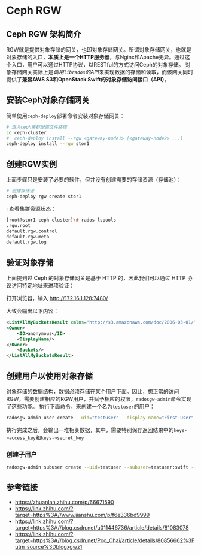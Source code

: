 # Ceph RGW    



## Ceph RGW 架构简介

  RGW就是提供对象存储的网关，也即对象存储网关。所谓对象存储网关，也就是对象存储的入口，**本质上是一个HTTP服务器**，与Nginx和Apache无异。通过这个入口，用户可以通过HTTP协议，以RESTful的方式访问Ceph的对象存储。 对象存储网关实际上是*调用`librados`的API*来实现数据的存储和读取，而该网关同时提供了**兼容AWS S3和OpenStack Swift的对象存储访问接口（API）**。

## 安装Ceph对象存储网关

简单使用`ceph-deploy`部署命令安装对象存储网关：

```bash
# 进入ceph集群配置文件路径
cd ceph-cluster
#  ceph-deploy install --rgw <gateway-node1> [<gateway-node2> ...]
ceph-deploy install --rgw stor1
```

## 创建RGW实例

上面步骤只是安装了必要的软件，但并没有创建需要的存储资源（存储池）：

```bash
# 创建存储池
ceph-deploy rgw create stor1
```

:information_source: 查看集群资源状态：

```bash
[root@stor1 ceph-cluster]\# rados lspools
.rgw.root
default.rgw.control
default.rgw.meta
default.rgw.log
```

## 验证对象存储

上面提到过 Ceph 的对象存储网关是基于 HTTP 的，因此我们可以通过 HTTP 协议访问特定地址来进项验证：

打开浏览器，输入 http://172.16.1.128:7480/

大致会输出以下内容：

```xml
<ListAllMyBucketsResult xmlns="http://s3.amazonaws.com/doc/2006-03-01/">
<Owner>
    <ID>anonymous</ID>
    <DisplayName/>
</Owner>
    <Buckets/>
</ListAllMyBucketsResult>
```

## 创建用户以使用对象存储

对象存储的数据结构，数据必须存储在某个用户下面。因此，想正常的访问RGW，需要创建相应的RGW用户，并赋予相应的权限，`radosgw-admin`命令实现了这些功能。 执行下面命令，来创建一个名为`testuser`的用户：

```bash
radosgw-admin user create --uid="testuser" --display-name="First User"
```

执行完成之后，会输出一堆相关数据，其中，需要特别保存返回结果中的`keys->access_key`和`keys->secret_key`

### 创建子用户

```bash
radosgw-admin subuser create --uid=testuser --subuser=testuser:swift --access=full
```

## 参考链接

* https://zhuanlan.zhihu.com/p/66671590
* https://link.zhihu.com/?target=https%3A//www.jianshu.com/p/f6e336bd9999
* https://link.zhihu.com/?target=https%3A//blog.csdn.net/u011446736/article/details/81083078
* https://link.zhihu.com/?target=https%3A//blog.csdn.net/Poo_Chai/article/details/80856662%3Futm_source%3Dblogxgwz1